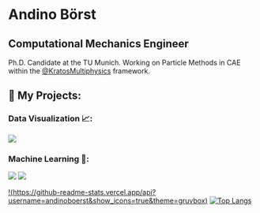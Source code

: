 # Andino Börst
## Computational Mechanics Engineer

Ph.D. Candidate at the TU Munich. Working on Particle Methods in CAE within the [@KratosMultiphysics](https://github.com/KratosMultiphysics) framework.


## :rocket: My Projects:

### Data Visualization 📈:

[![](https://img.shields.io/badge/-🦠%20Covid%20vs%20Temperature-000)](https://github.com/andinoboerst/Covid-19-vs.-Temperature)

### Machine Learning 🗿:

[![](https://img.shields.io/badge/-🏡%20Blight%20Tickets%20Classification-000)](https://github.com/andinoboerst/Blight-Tickets-Detroit)
[![](https://img.shields.io/badge/-🧠%20Neural%20Network%20in%20Python-000)](https://github.com/andinoboerst/NeuralNetwork_Python)


[!(https://github-readme-stats.vercel.app/api?username=andinoboerst&show_icons=true&theme=gruvbox)](https://github.com/andinoboerst/github-readme-stats)
[![Top Langs](https://github-readme-stats.vercel.app/api/top-langs/?username=andinoboerst&show_icons=true&theme=gruvbox)](https://github.com/andinoboerst/github-readme-stats)
